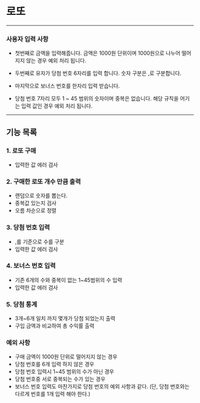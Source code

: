 # 로또

---

### 사용자 입력 사항

- 첫번째로 금액을 입력해줍니다. 금액은 1000원 단위이며 1000원으로 나누어 떨어지지 않는 경우 예외 처리 됩니다.


- 두번째로 유자가 당첨 번호 6자리를 입력 합니다. 숫자 구분은 ,로 구분합니다.


- 마지막으로 보너스 번호를 한자리 입력 받습니다.


- 당첨 번호 7자리 모두 1 ~ 45 범위의 숫자이며 중복은 없습니다. 해당 규칙을 어기는 입력 값인 경우 예외 처리 됩니다.

---

## 기능 목록

### 1. 로또 구매
- 입력한 값 에러 검사

### 2. 구매한 로또 개수 만큼 출력
- 랜덤으로 숫자를 뽑는다.
- 중복값 있는지 검사
- 오름 차순으로 정렬

### 3. 당첨 번호 입력
- ,를 기준으로 수를 구분
- 입력한 값 에러 검사

### 4. 보너스 번호 입력
- 기존 6개의 수와 중복이 없는 1~45범위의 수 입력
- 입력한 값 에러 검사

### 5. 당첨 통계
- 3개~6개 일치 까지 몇개가 당첨 되었는지 출력
- 구입 금액과 비교하여 총 수익률 출력


### 예외 사항

- 구매 금액이 1000원 단위로 떨어지지 않는 경우
- 당첨 번호를 6개 입력 하지 않은 경우
- 당첨 번호 입력시 1~45 범위의 수가 아닌 경우
- 당첨 번호중 서로 중복되는 수가 있는 경우
- 보너스 번호 입력도 마찬가지로 당첨 번호의 예외 사항과 같다. (단, 당첨 번호와는 다르게 번호를 1개 입력 해야 한다.) 



